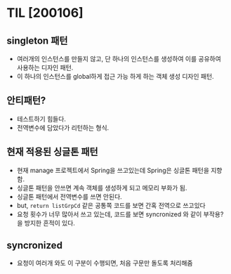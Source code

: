 TIL [200106]
=====

## singleton 패턴
- 여러개의 인스턴스를 만들지 않고, 단 하나의 인스턴스를 생성하여 이를 공유하여 사용하는 디자인 패턴.
- 이 하나의 인스턴스를 global하게 접근 가능 하게 하는 객체 생성 디자인 패턴.

## 안티패턴?
- 테스트하기 힘들다.
- 전역변수에 담았다가 리턴하는 형식.

## 현재 적용된 싱글톤 패턴
- 현재 manage 프로젝트에서 Spring을 쓰고있는데 Spring은 싱글톤 패턴을 지향함.
- 싱글톤 패턴을 안쓰면 계속 객체를 생성하게 되고 메모리 부화가 됨.
- 싱글톤 패턴에서 전역변수를 쓰면 안된다. 
- but, `return listGrpCd` 같은 공통쪽 코드를 보면 간혹 전역으로 쓰고있다
- 요청 횟수가 너무 많아서 쓰고 있는데, 코드를 보면 syncronized 와 같이 부작용?을 방지한 흔적이 있다.

## syncronized 
- 요청이 여러개 와도 이 구분이 수행되면, 처음 구문만 돌도록 처리해줌
